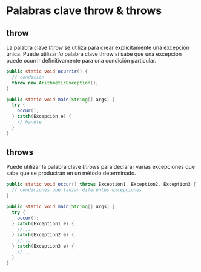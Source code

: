 # Palabras clave throw & throws

## throw

La palabra clave *throw* se utiliza para crear explícitamente una excepción única. Puede utilizar *la* palabra clave throw si sabe que una excepción puede ocurrir definitivamente para una condición particular.

```java
public static void ocurrir() {
  // condición
  throw new ArithmeticException();
}

public static void main(String[] args) {
  try {
    occur();
  } catch(Excepción e) {
    // handle
  }
}
```



## throws

Puede utilizar la palabra clave *throws* para declarar varias excepciones que sabe que se producirán en un método determinado.

```java
public static void occur() throws Exception1, Exception2, Exception3 {
  // condiciones que lanzan diferentes excepciones
}

public static void main(String[] args) {
  try {
    occur();
  } catch(Exception1 e) {
    //...
  } catch(Exception2 e) {
    //...
  } catch(Exception3 e) {
    //...
  }
}
```